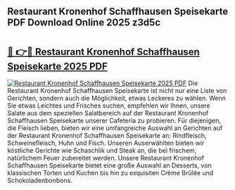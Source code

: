 ## Restaurant Kronenhof Schaffhausen Speisekarte PDF Download Online 2025 z3d5c

# <h2><a href="http://gc6j91.nevu.top/?p=Restaurant+Kronenhof+Schaffhausen+Speisekarte">🔗 👉🔴 Restaurant Kronenhof Schaffhausen Speisekarte 2025 PDF</a></h2>

[![Restaurant Kronenhof Schaffhausen Speisekarte 2025 PDF](https://i.imgur.com/dBaPXMq.png)](http://gc6j91.nevu.top/?p=Restaurant+Kronenhof+Schaffhausen+Speisekarte)
Die Restaurant Kronenhof Schaffhausen Speisekarte ist nicht nur eine Liste von Gerichten, sondern auch die Möglichkeit, etwas Leckeres zu wählen. Wenn Sie etwas Leichtes und Frisches suchen, empfehlen wir Ihnen, unsere Salate aus dem speziellen Salatbereich auf der Restaurant Kronenhof Schaffhausen Speisekarte unserer Cafeteria zu probieren. Für diejenigen, die Fleisch lieben, bieten wir eine umfangreiche Auswahl an Gerichten auf der Restaurant Kronenhof Schaffhausen Speisekarte an: Rindfleisch, Schweinefleisch, Huhn und Fisch. Unseren Auserwählten bieten wir köstliche Gerichte wie Schaschlik und Steak an, die bei frischem, natürlichem Feuer zubereitet werden. Unsere Restaurant Kronenhof Schaffhausen Speisekarte bietet eine große Auswahl an Desserts, von klassischen Torten und Kuchen bis hin zu exquisiten Crème Brûlée und Schokoladenbonbons.
